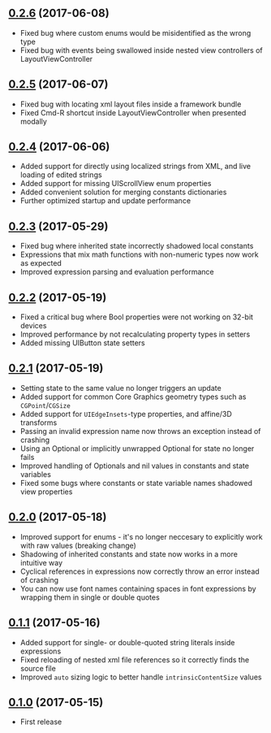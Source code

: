 ## [0.2.6](https://github.schibsted.io/Rocket/layout/releases/tag/0.2.6) (2017-06-08)

- Fixed bug where custom enums would be misidentified as the wrong type
- Fixed bug with events being swallowed inside nested view controllers of LayoutViewController

## [0.2.5](https://github.schibsted.io/Rocket/layout/releases/tag/0.2.5) (2017-06-07)

- Fixed bug with locating xml layout files inside a framework bundle
- Fixed Cmd-R shortcut inside LayoutViewController when presented modally

## [0.2.4](https://github.schibsted.io/Rocket/layout/releases/tag/0.2.4) (2017-06-06)

- Added support for directly using localized strings from XML, and live loading of edited strings
- Added support for missing UIScrollView enum properties
- Added convenient solution for merging constants dictionaries
- Further optimized startup and update performance  

## [0.2.3](https://github.schibsted.io/Rocket/layout/releases/tag/0.2.3) (2017-05-29)

- Fixed bug where inherited state incorrectly shadowed local constants
- Expressions that mix math functions with non-numeric types now work as expected
- Improved expression parsing and evaluation performance

## [0.2.2](https://github.schibsted.io/Rocket/layout/releases/tag/0.2.2) (2017-05-19)

- Fixed a critical bug where Bool properties were not working on 32-bit devices
- Improved performance by not recalculating property types in setters
- Added missing UIButton state setters

## [0.2.1](https://github.schibsted.io/Rocket/layout/releases/tag/0.2.1) (2017-05-19)

- Setting state to the same value no longer triggers an update
- Added support for common Core Graphics geometry types such as `CGPoint`/`CGSize`
- Added support for `UIEdgeInsets`-type properties, and affine/3D transforms
- Passing an invalid expression name now throws an exception instead of crashing
- Using an Optional or implicitly unwrapped Optional for state no longer fails
- Improved handling of Optionals and nil values in constants and state variables
- Fixed some bugs where constants or state variable names shadowed view properties

## [0.2.0](https://github.schibsted.io/Rocket/layout/releases/tag/0.2.0) (2017-05-18)

- Improved support for enums - it's no longer neccesary to explicitly work with raw values (breaking change)
- Shadowing of inherited constants and state now works in a more intuitive way
- Cyclical references in expressions now correctly throw an error instead of crashing
- You can now use font names containing spaces in font expressions by wrapping them in single or double quotes

## [0.1.1](https://github.schibsted.io/Rocket/layout/releases/tag/0.1.1) (2017-05-16)

- Added support for single- or double-quoted string literals inside expressions
- Fixed reloading of nested xml file references so it correctly finds the source file
- Improved `auto` sizing logic to better handle `intrinsicContentSize` values

## [0.1.0](https://github.schibsted.io/Rocket/layout/releases/tag/0.1.0) (2017-05-15)

- First release
